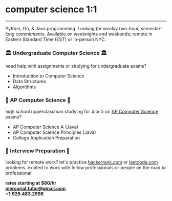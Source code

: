 <style>
body {
    background-image: url('images/watercolor.jpg');
    background-repeat: no-repeat;
    background-size: 100% 100%;
}
</style>

# computer science 1:1

---

Python, Go, & Java programming. *Looking for weekly two-hour, semester-long commitments.* 
Available on weeknights and weekends; remote in Eastern Standard Time (EST) or in-person NYC.

### 🏛️ Undergraduate Computer Science 🏛️

need help with assignments or studying for undergraduate exams?
- Introduction to Computer Science
- Data Structures
- Algorithms

### 🏫 AP Computer Science 🏫

high school upperclassman studying for 4 or 5 on [AP Computer Science](https://apcentral.collegeboard.org/courses/ap-computer-science-a/exam) exams?
- AP Computer Science A (Java)
- AP Computer Science Principles (Java)
- College Application Preparation

### ‍💼 Interview Preparation 💼

looking for remote work? let's practice [hackerrank.com](https://www.hackerrank.com) or [leetcode.com](https://leetcode.com) problems.
excited to work with fellow professionals or people on the road to professional!

**rates starting at $80/hr**  
**<mercurial.tutor@gmail.com>**  
**+1.929.483.2996**
